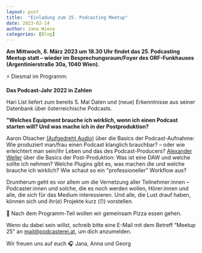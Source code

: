 ```yaml
---
layout: post
title:  "Einladung zum 25. Podcasting Meetup"
date: 2023-02-14
author: Jana Wiese
categories: [Blog]
---
```


**Am Mittwoch, 8. März 2023 um 18.30 Uhr findet das 25. Podcasting Meetup statt – wieder im Besprechungsraum/Foyer des ORF-Funkhauses (Argentinierstraße 30a, 1040 Wien).**

⚡ Diesmal im Programm:

**Das Podcast-Jahr 2022 in Zahlen**

Hari List liefert zum bereits 5. Mal Daten und (neue) Erkenntnisse aus seiner Datenbank über österreichische Podcasts.

**"Welches Equipment brauche ich _wirklich_, wenn ich einen Podcast starten will? Und was mache ich in der Postproduktion?**

Aaron Olsacher [(Aufgedreht Audio)](https://www.aufgedreht-audio.at/) über die Basics der Podcast-Aufnahme: Wie produziert man/frau einen Podcast klanglich brauchbar? – oder wie erleichtert man sein/ihr Leben und das des Podcast-Producers? [Alexander Weller](http://www.alexanderweller.com/) über die Basics der Post-Produktion: Was ist eine DAW und welche sollte ich nehmen? Welche Plugins gibt es, was machen die und welche brauche ich wirklich? Wie schaut so ein "professioneller" Workflow aus?

Drumherum geht es vor allem um die Vernetzung aller Teilnehmer:innen – Podcaster:innen und solche, die es noch werden wollen, Hörer:innen und alle, die sich für das Medium interessieren. Und alle, die Lust drauf haben, können sich und ihr(e) Projekte kurz (⏰) vorstellen.

🍕 Nach dem Programm-Teil wollen wir gemeinsam Pizza essen gehen.

Wenn du dabei sein willst, schreib bitte eine E-Mail mit dem Betreff “Meetup 25" an mail@podcasterei.at, um dich anzumelden.

Wir freuen uns auf euch 🎧
Jana, Anna und Georg
